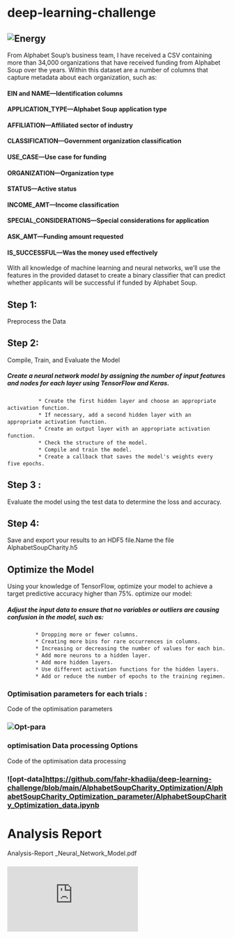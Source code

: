 # deep-learning-challenge
## ![Energy](https://tharawat.org/wp-content/uploads/2022/12/Website-header-e1670259531766-2048x901.png)

From Alphabet Soup’s business team, I have received a CSV containing more than 34,000 organizations that have received funding from Alphabet Soup over the years. Within this dataset are a number of columns that capture metadata about each organization, such as:

   #### EIN and NAME—Identification columns
   #### APPLICATION_TYPE—Alphabet Soup application type
   #### AFFILIATION—Affiliated sector of industry
   #### CLASSIFICATION—Government organization classification
   #### USE_CASE—Use case for funding
   #### ORGANIZATION—Organization type
   #### STATUS—Active status
   #### INCOME_AMT—Income classification
   #### SPECIAL_CONSIDERATIONS—Special considerations for application
   #### ASK_AMT—Funding amount requested
   #### IS_SUCCESSFUL—Was the money used effectively

With all knowledge of machine learning and neural networks, we’ll use the features in the provided dataset to create a binary classifier that can predict whether applicants will be successful if funded by Alphabet Soup.

## Step 1: 
Preprocess the Data
## Step 2: 
Compile, Train, and Evaluate the Model
  ##### Create a neural network model by assigning the number of input features and nodes    for each layer using TensorFlow and Keras.
              * Create the first hidden layer and choose an appropriate activation function.
              * If necessary, add a second hidden layer with an appropriate activation function.
              * Create an output layer with an appropriate activation function.
              * Check the structure of the model.
              * Compile and train the model.
              * Create a callback that saves the model's weights every five epochs.
## Step 3 :
Evaluate the model using the test data to determine the loss and accuracy.

## Step 4: 
Save and export your results to an HDF5 file.Name the file AlphabetSoupCharity.h5

##  Optimize the Model
Using your knowledge of TensorFlow, optimize your model to achieve a target  predictive  accuracy higher than 75%.
optimize our model:
   ##### Adjust the input data to ensure that no variables or outliers are causing confusion in the model, such as:
             * Dropping more or fewer columns.
             * Creating more bins for rare occurrences in columns.
             * Increasing or decreasing the number of values for each bin.
             * Add more neurons to a hidden layer.
             * Add more hidden layers.
             * Use different activation functions for the hidden layers.
             * Add or reduce the number of epochs to the training regimen.
### Optimisation parameters for each trials : 
Code of the optimisation parameters
 ### ![Opt-para](https://github.com/fahr-khadija/deep-learning-challenge/blob/main/AlphabetSoupCharity_Optimization/AlphabetSoupCharity_Optimization_parameter/AlphabetSoupCharity_Optimization_parameter.ipynb)

### optimisation Data processing Options
Code of the optimisation data processing 
### ![opt-data]https://github.com/fahr-khadija/deep-learning-challenge/blob/main/AlphabetSoupCharity_Optimization/AlphabetSoupCharity_Optimization_parameter/AlphabetSoupCharity_Optimization_data.ipynb
   
# Analysis Report
Analysis-Report _Neural_Network_Model.pdf
### ![Report](https://github.com/fahr-khadija/deep-learning-challenge/blob/main/Analysis-Report%20_Neural_Network_Model.pdf)